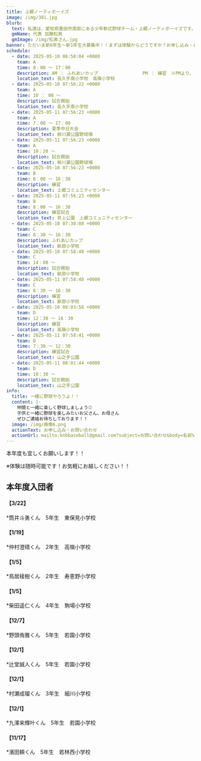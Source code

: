 ```yaml
---
title: 上郷ノーティボーイズ
image: /img/381.jpg
blurb:
  text: 私達は、愛知県豊田市南部にある少年軟式野球チーム・上郷ノーティボーイズです。野球を愛する少年・少女達の夢を育み、軟式野球を正しく指導し、体力向上と礼儀を養成します。また、親友同士の友情と交歓の場を与え、規則正しい明朗な少年・少女を育成することを目的としています。
  gmName: 代表 加藤松男
  gmImage: /img/松男さん.jpg
banner: ただいま新6年生～新1年生大募集中！！まずは体験からどうですか？お申し込み・お問い合わせはお気軽にどうぞ！！
schedule:
  - date: 2025-05-10 06:58:04 +0000
    team: A
    time: 8：00 ～ 17：00
    description: AM ： ふれあいカップ　　　　　　　　　　PM ： 練習　※PMより、レッドクルーザーズ今井選手コーチング
    location_text: 長久手南小学校　高嶺小学校
  - date: 2025-05-10 07:56:22 +0000
    team: A
    time: 10 ： 00 ～
    description: 試合開始
    location_text: 長久手南小学校
  - date: 2025-05-11 07:56:23 +0000
    team: A
    time: 7：00 ～ 17：00
    description: 夏季中日大会
    location_text: 柳川瀬公園野球場
  - date: 2025-05-11 07:56:23 +0000
    team: A
    time: 10：20 ～
    description: 試合開始
    location_text: 柳川瀬公園野球場
  - date: 2025-05-10 07:56:23 +0000
    team: B
    time: 8：00 ～ 16：30
    description: 練習
    location_text: 上郷コミュニティセンター
  - date: 2025-05-11 07:56:23 +0000
    team: B
    time: 8：00 ～ 16：30
    description: 練習試合
    location_text: 井上公園　上郷コミュニティセンター
  - date: 2025-05-10 07:38:08 +0000
    team: C
    time: 8：30 ～ 16：30
    description: ふれあいカップ
    location_text: 畝部小学校
  - date: 2025-05-10 07:58:40 +0000
    team: C
    time: 14：00 ～
    description: 試合開始
    location_text: 畝部小学校
  - date: 2025-05-11 07:58:40 +0000
    team: C
    time: 8：30 ～ 16：30
    description: 練習
    location_text: 畝部小学校
  - date: 2025-05-10 09:03:58 +0000
    team: D
    time: 12：30 ～ 16：30
    description: 練習
    location_text: 高嶺小学校
  - date: 2025-05-11 07:58:41 +0000
    team: D
    time: 7：30 ～ 12：30
    description: 練習試合
    location_text: 山之手公園
  - date: 2025-05-11 08:01:44 +0000
    team: D
    time: 10：30 ～
    description: 試合開始
    location_text: 山之手公園
info:
  title: 一緒に野球やろうよ！！
  content: |-
    仲間と一緒に楽しく野球しましょう⚾
    子供と一緒に野球を楽しみたいお父さん、お母さん
    ぜひご連絡お待ちしております！！
  image: /img/画像6.png
  actionText: お申し込み・お問い合わせ
  actionUrl: mailto:knbbaseball@gmail.com?subject=お問い合わせ&body=名前%20%3A%0D%0Aふりがな%20%3A%0D%0A電話%20%3A%0D%0A学校名%20%3A%0D%0A学年%20%3A%0D%0Aお問い合せ内容%20%3A（例、体験・見学・入団希望）
---
```

本年度も宜しくお願いします！！


※体験は随時可能です！お気軽にお越しください！！

## 本年度入団者

#### 【3/22】

*筒井斗勇くん　5年生　東保見小学校

#### 【1/19】

*仲村澄晴くん　2年生　高嶺小学校

#### 【1/5】

*鳥居稜樹くん　2年生　寿恵野小学校

#### 【1/5】

*柴田遥仁くん　4年生　駒場小学校

#### 【12/7】

*野頭侑雅くん　5年生　若園小学校

#### 【12/1】

*辻堂誠人くん　5年生　若園小学校

#### 【12/1】

*村瀬成瑠くん　3年生　細川小学校

#### 【12/1】

*九澤来輝叶くん　5年生　若園小学校

#### 【11/17】

*濱田頼くん　5年生　若林西小学校